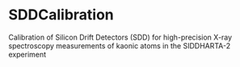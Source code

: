 # SDDCalibration
Calibration of Silicon Drift Detectors (SDD) for high-precision X-ray spectroscopy measurements of kaonic atoms in the SIDDHARTA-2 experiment
